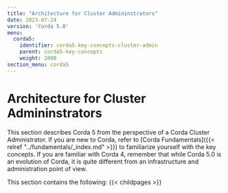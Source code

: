 ```yaml
---
title: "Architecture for Cluster Admininstrators"
date: 2023-07-24
version: 'Corda 5.0'
menu:
  corda5:
    identifier: corda5-key-concepts-cluster-admin
    parent: corda5-key-concepts
    weight: 2000
section_menu: corda5
---
```


# Architecture for Cluster Admininstrators

This section describes Corda 5 from the perspective of a Corda Cluster Administrator. If you are new to Corda, refer to [Corda Fundamentals]({{< relref "../fundamentals/_index.md" >}}) to familiarize yourself with the key concepts. If you are familiar with Corda 4, remember that while Corda 5.0 is an evolution of Corda, it is quite different from an infrastructure and administration point of view.

This section contains the following:
{{< childpages >}}